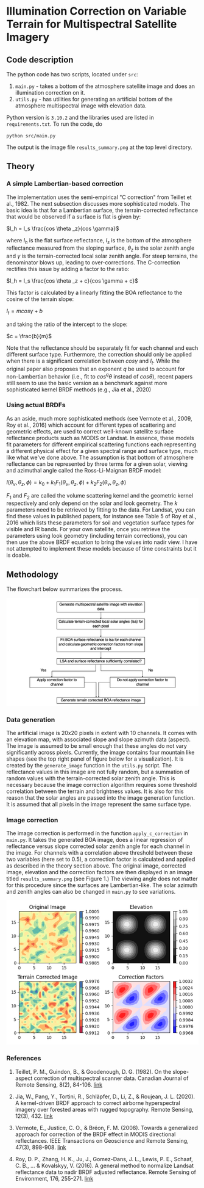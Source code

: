 # Illumination Correction on Variable Terrain for Multispectral Satellite Imagery

## Code description
The python code has two scripts, located under `src`:
1. `main.py` - takes a bottom of the atmosphere satellite image and does an illumination correction on it.
2. `utils.py`  - has utilities for generating an artificial bottom of the atmosphere multispectral image with elevation data.

Python version is `3.10.2` and the libraries used are listed in `requirements.txt`. To run the code, do 
```
python src/main.py
```
The output is the image file `results_summary.png` at the top level directory.

## Theory

### A simple Lambertian-based correction
The implementation uses the semi-empirical "C correction" from Teillet et al., 1982. The next subsection discusses more sophisticated models. The basic idea is that for a Lambertian surface, the terrain-corrected reflectance that would be observed if a surface is flat is given by:

$I_h = I_s \frac{cos \theta _z}{cos \gamma}$

where
$I_h$ is the flat surface reflectance, $I_s$ is the bottom of the atmosphere reflectance measured from the sloping surface, $\theta _z$ is the solar zenith angle and $\gamma$ is the terrain-corrected local solar zenith angle. For steep terrains, the denominator blows up, leading to over-corrections. The C-correction rectifies this issue by adding a factor to the ratio:

$I_h = I_s \frac{cos \theta _z + c}{cos \gamma + c}$

This factor is calculated by a linearly fitting the BOA reflectance to the cosine of the terrain slope:

$I_t = mcos \gamma + b$

and taking the ratio of the intercept to the slope:

$c = \frac{b}{m}$

Note that the reflectance should be separately fit for each channel and each different surface type. Furthermore, the correction should only be applied when there is a significant correlation between $cos \gamma$ and $I_t$. While the original paper also proposes that an exponent $q$ be used to account for non-Lambertian behavior (i.e., fit to $cos^q \theta$ instead of $cos \theta$), recent papers still seem to use the basic version as a benchmark against more sophisticated kernel BRDF methods (e.g., Jia et al., 2020)

### Using actual BRDFs
As an aside, much more sophisticated methods (see Vermote et al., 2009, Roy et al., 2016) which account for different types of scattering and geometric effects, are used to correct well-known satellite surface reflectance products such as MODIS or Landsat. In essence, these models fit parameters for different empirical scattering functions each representing a different physical effect for a given spectral range and surface type, much like what we've done above. The assumption is that bottom of atmosphere reflectance can be represented by three terms for a given solar, viewing and azimuthal angle called the Ross-Li-Maignan BRDF model:

$I(\theta _v,\theta _z, \phi) = k_0 + k_1F_1(\theta _v,\theta _z, \phi) + k_2F_2(\theta _v,\theta _z, \phi)$

$F_1$ and $F_2$ are called the volume scattering kernel and the geometric kernel respectively and only depend on the solar and look geometry. The $k$ parameters need to be retrieved by fitting to the data. For Landsat, you can find these values in published papers, for instance see Table 5 of Roy et al., 2016 which lists these parameters for soil and vegetation surface types for visible and IR bands. For your own satellite, once you retrieve the parameters using look geometry (including terrain corrections), you can then use the above BRDF equation to bring the values into nadir view. I have not attempted to implement these models because of time constraints but it is doable.

## Methodology

The flowchart below summarizes the process.

![Flowchart](flowchart.png)
### Data generation

The artificial image is 20x20 pixels in extent with 10 channels. It comes with an elevation map, with associated slope and slope azimuth data (aspect). The image is assumed to be small enough that these angles do not vary significantly across pixels. Currently, the image contains four mountain like shapes (see the top right panel of figure below for a visualization). It is created by the `generate_image` function in the `utils.py` script. The reflectance values in this image are not fully random, but a summation of random values with the terrain-corrected solar zenith angle. This is necessary because the image correction algorithm requires some threshold correlation between the terrain and brightness values. It is also for this reason that the solar angles are passed into the image generation function. It is assumed that all pixels in the image represent the same surface type.

### Image correction

The image correction is performed in the function `apply_c_correction` in `main.py`. It takes the generated BOA image, does a linear regression of reflectance versus slope corrected solar zenith angle for each channel in the image. For channels with a correlation above threshold between these two variables (here set to 0.5), a correction factor is calculated and applied as described in the theory section above. The original image, corrected image, elevation and the correction factors are then displayed in an image titled `results_summary.png` (see Figure 1.) The viewing angle does not matter for this procedure since the surfaces are Lambertian-like. The solar azimuth and zenith angles can also be changed in `main.py` to see variations.

![Figure 1](results_summary.png)





### References

1. Teillet, P. M., Guindon, B., & Goodenough, D. G. (1982). On the slope-aspect correction of multispectral scanner data. Canadian Journal of Remote Sensing, 8(2), 84-106. [link](http://dx.doi.org/10.1080/07038992.1982.10855028)

2. Jia, W., Pang, Y., Tortini, R., Schläpfer, D., Li, Z., & Roujean, J. L. (2020). A kernel-driven BRDF approach to correct airborne hyperspectral imagery over forested areas with rugged topography. Remote Sensing, 12(3), 432. [link](https://doi.org/10.3390/rs12030432)

3. Vermote, E., Justice, C. O., & Bréon, F. M. (2008). Towards a generalized approach for correction of the BRDF effect in MODIS directional reflectances. IEEE Transactions on Geoscience and Remote Sensing, 47(3), 898-908. [link](https://doi.org/10.1109/TGRS.2008.2005977)

4. Roy, D. P., Zhang, H. K., Ju, J., Gomez-Dans, J. L., Lewis, P. E., Schaaf, C. B., ... & Kovalskyy, V. (2016). A general method to normalize Landsat reflectance data to nadir BRDF adjusted reflectance. Remote Sensing of Environment, 176, 255-271. [link](https://doi.org/10.1016/j.rse.2016.01.023)